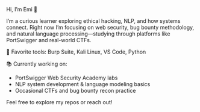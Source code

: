 Hi, I’m Emi 👋

I’m a curious learner exploring ethical hacking, NLP, and how systems connect.
Right now I’m focusing on web security, bug bounty methodology, and natural language processing—studying through platforms like PortSwigger and real-world CTFs.

💬 Favorite tools: Burp Suite, Kali Linux, VS Code, Python

📚 Currently working on:

- PortSwigger Web Security Academy labs
- NLP system development & language modeling basics
- Occasional CTFs and bug bounty recon practice

Feel free to explore my repos or reach out!
<!--
**emi-8/emi-8** is a ✨ _special_ ✨ repository because its `README.md` (this file) appears on your GitHub profile.

Here are some ideas to get you started:

- 🔭 I’m currently working on ...
- 🌱 I’m currently learning ...
- 👯 I’m looking to collaborate on ...
- 🤔 I’m looking for help with ...
- 💬 Ask me about ...
- 📫 How to reach me: ...
- 😄 Pronouns: ...
- ⚡ Fun fact: ...
-->
